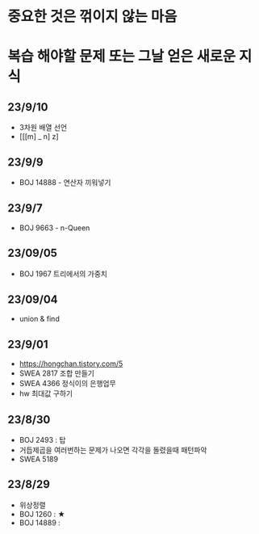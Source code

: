 # 중요한 것은 꺾이지 않는 마음
# 복습 해야할 문제 또는 그날 얻은 새로운 지식

## 23/9/10
- 3차원 배열 선언
- [[[m] _ n]  z]
## 23/9/9
- BOJ 14888 - 연산자 끼워넣기
## 23/9/7
- BOJ 9663 - n-Queen
## 23/09/05
- BOJ 1967 트리에서의 가중치
## 23/09/04
- union & find
## 23/9/01
- https://hongchan.tistory.com/5
- SWEA 2817 조합 만들기
- SWEA 4366 정식이의 은행업무
- hw 최대값 구하기
## 23/8/30
- BOJ 2493 : 탑
- 거듭제곱을 여러번하는 문제가 나오면 각각을 돌렸을때 패턴파악
- SWEA 5189
## 23/8/29
- 위상정렬
- BOJ 1260 : ★
- BOJ 14889 :
